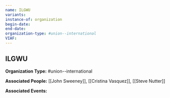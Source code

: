 ```yaml
---
name: ILGWU
variants: 
instance-of: organization
begin-date: 
end-date: 
organization-type: #union--international
VIAF: 
---
```

## ILGWU

**Organization Type:** #union--international

**Associated People:** [[John Sweeney]], [[Cristina Vasquez]], [[Steve Nutter]]

**Associated Events:** 